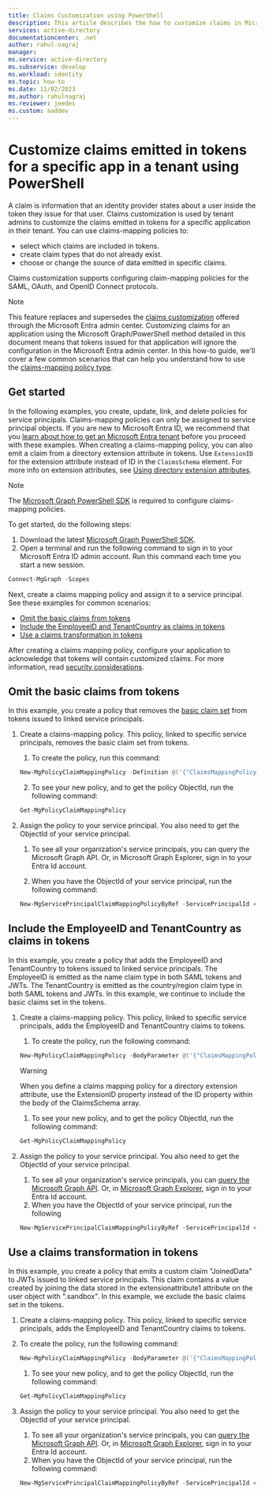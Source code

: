 ```yaml
---
title: Claims Customization using PowerShell
description: This article describes the how to customize claims in Microsoft Entra ID using PowerShell
services: active-directory
documentationcenter: .net
author: rahul-nagraj
manager: 
ms.service: active-directory
ms.subservice: develop
ms.workload: identity
ms.topic: how-to
ms.date: 11/02/2023
ms.author: rahulnagraj
ms.reviewer: jeedes
ms.custom: aaddev
---
```


# Customize claims emitted in tokens for a specific app in a tenant using PowerShell

A claim is information that an identity provider states about a user inside the token they issue for that user. Claims customization is used by tenant admins to customize the claims emitted in tokens for a specific application in their tenant. You can use claims-mapping policies to:

- select which claims are included in tokens.
- create claim types that do not already exist.
- choose or change the source of data emitted in specific claims.

Claims customization supports configuring claim-mapping policies for the SAML, OAuth, and OpenID Connect protocols.

> [!NOTE]
> This feature replaces and supersedes the [claims customization](saml-claims-customization.md) offered through the Microsoft Entra admin center. Customizing claims for an application using the Microsoft Graph/PowerShell method detailed in this document means that tokens issued for that application will ignore the configuration in the Microsoft Entra admin center.
In this how-to guide, we'll cover a few common scenarios that can help you understand how to use the [claims-mapping policy type](reference-claims-mapping-policy-type.md).

## Get started

In the following examples, you create, update, link, and delete policies for service principals. Claims-mapping policies can only be assigned to service principal objects. If you are new to Microsoft Entra ID, we recommend that you [learn about how to get an Microsoft Entra tenant](~/external-id/customers/quickstart-tenant-setup.md) before you proceed with these examples.
When creating a claims-mapping policy, you can also emit a claim from a directory extension attribute in tokens. Use `ExtensionID` for the extension attribute instead of ID in the `ClaimsSchema` element. For more info on extension attributes, see [Using directory extension attributes](~/identity-platform/schema-extensions.md).

> [!Note]
> The [Microsoft Graph PowerShell SDK](https://learn.microsoft.com/PowerShell/microsoftgraph/installation) is required to configure claims-mapping policies.

To get started, do the following steps:

1. Download the latest [Microsoft Graph PowerShell SDK](https://learn.microsoft.com/PowerShell/microsoftgraph/installation).
2. Open a terminal and run the following command to sign in to your Microsoft Entra ID admin account. Run this command each time you start a new session.

```PowerShell
Connect-MgGraph -Scopes
```

Next, create a claims mapping policy and assign it to a service principal. See these examples for common scenarios:

- [Omit the basic claims from tokens](#omit-the-basic-claims-from-tokens)
- [Include the EmployeeID and TenantCountry as claims in tokens](#include-the-employeeid-and-tenantcountry-as-claims-in-tokens)
- [Use a claims transformation in tokens](#use-a-claims-transformation-in-tokens)

After creating a claims mapping policy, configure your application to acknowledge that tokens will contain customized claims. For more information, read [security considerations](jwt-claims-customization.md#security-considerations).

## Omit the basic claims from tokens

In this example, you create a policy that removes the [basic claim set](reference-claims-mapping-policy-type.md#claim-sets) from tokens issued to linked service principals.

1. Create a claims-mapping policy. This policy, linked to specific service principals, removes the basic claim set from tokens.

    1. To create the policy, run this command:

    ```PowerShell
    New-MgPolicyClaimMappingPolicy -Definition @('{"ClaimsMappingPolicy":{"Version":1,"IncludeBasicClaimSet":"false"}}') -DisplayName "OmitBasicClaims" -Type "ClaimsMappingPolicy"
    ```

    2. To see your new policy, and to get the policy ObjectId, run the following command:

    ```PowerShell
    Get-MgPolicyClaimMappingPolicy
    ```

1. Assign the policy to your service principal. You also need to get the ObjectId of your service principal.
    1. To see all your organization's service principals, you can query the Microsoft Graph API. Or, in Microsoft Graph Explorer, sign in to your Entra Id account.

    1. When you have the ObjectId of your service principal, run the following command:

    ```PowerShell
    New-MgServicePrincipalClaimMappingPolicyByRef -ServicePrincipalId <servicePrincipalId> -BodyParameter @{"@odata.id" = "https://graph.microsoft.com/v1.0/policies/claimsMappingPolicies/<claimsMappingPolicyId>"}
    ```

## Include the EmployeeID and TenantCountry as claims in tokens

In this example, you create a policy that adds the EmployeeID and TenantCountry to tokens issued to linked service principals. The EmployeeID is emitted as the name claim type in both SAML tokens and JWTs. The TenantCountry is emitted as the country/region claim type in both SAML tokens and JWTs. In this example, we continue to include the basic claims set in the tokens.

1. Create a claims-mapping policy. This policy, linked to specific service principals, adds the EmployeeID and TenantCountry claims to tokens.
    1. To create the policy, run the following command:

    ```PowerShell
    New-MgPolicyClaimMappingPolicy -BodyParameter @('{"ClaimsMappingPolicy":{"Version":1,"IncludeBasicClaimSet":"true", "ClaimsSchema": [{"Source":"user","ID":"employeeid","SamlClaimType":"http://schemas.xmlsoap.org/ws/2005/05/identity/claims/employeeid","JwtClaimType":"employeeid"},{"Source":"company","ID":"tenantcountry","SamlClaimType":"http://schemas.xmlsoap.org/ws/2005/05/identity/claims/country","JwtClaimType":"country"}]}}') -DisplayName "ExtraClaimsExample"
    ```

    > [!warning]
    > When you define a claims mapping policy for a directory extension attribute, use the ExtensionID property instead of the ID property within the body of the ClaimsSchema array.

    1. To see your new policy, and to get the policy ObjectId, run the following command:

    ```PowerShell
    Get-MgPolicyClaimMappingPolicy
    ```

1. Assign the policy to your service principal. You also need to get the ObjectId of your service principal.
    1. To see all your organization's service principals, you can [query the Microsoft Graph API](https://learn.microsoft.com/graph/traverse-the-graph). Or, in [Microsoft Graph Explorer](https://developer.microsoft.com/graph/graph-explorer), sign in to your Entra Id account.
    1. When you have the ObjectId of your service principal, run the following

    ```PowerShell
    New-MgServicePrincipalClaimMappingPolicyByRef -ServicePrincipalId <servicePrincipalId> -BodyParameter @{"@odata.id" = "https://graph.microsoft.com/v1.0/policies/claimsMappingPolicies/<claimsMappingPolicyId>"}
    ```

## Use a claims transformation in tokens

In this example, you create a policy that emits a custom claim "JoinedData" to JWTs issued to linked service principals. This claim contains a value created by joining the data stored in the extensionattribute1 attribute on the user object with ".sandbox". In this example, we exclude the basic claims set in the tokens.

1. Create a claims-mapping policy. This policy, linked to specific service principals, adds the EmployeeID and TenantCountry claims to tokens.
1. To create the policy, run the following command:

    ```PowerShell
    New-MgPolicyClaimMappingPolicy -BodyParameter @('{"ClaimsMappingPolicy":{"Version":1,"IncludeBasicClaimSet":"true", "ClaimsSchema":[{"Source":"user","ID":"extensionattribute1"},{"Source":"transformation","ID":"DataJoin","TransformationId":"JoinTheData","JwtClaimType":"JoinedData"}],"ClaimsTransformations":[{"ID":"JoinTheData","TransformationMethod":"Join","InputClaims":[{"ClaimTypeReferenceId":"extensionattribute1","TransformationClaimType":"string1"}], "InputParameters": [{"ID":"string2","Value":"sandbox"},{"ID":"separator","Value":"."}],"OutputClaims":[{"ClaimTypeReferenceId":"DataJoin","TransformationClaimType":"outputClaim"}]}]}}') -DisplayName "TransformClaimsExample"
    ```

    1. To see your new policy, and to get the policy ObjectId, run the following command:

    ```PowerShell
    Get-MgPolicyClaimMappingPolicy
    ```

2. Assign the policy to your service principal. You also need to get the ObjectId of your service principal.
    1. To see all your organization's service principals, you can [query the Microsoft Graph API](https://learn.microsoft.com/graph/traverse-the-graph). Or, in [Microsoft Graph Explorer](https://developer.microsoft.com/graph/graph-explorer), sign in to your Entra Id account.
    1. When you have the ObjectId of your service principal, run the following command:

    ```PowerShell
    New-MgServicePrincipalClaimMappingPolicyByRef -ServicePrincipalId <servicePrincipalId> -BodyParameter @{"@odata.id" = "https://graph.microsoft.com/v1.0/policies/claimsMappingPolicies/<claimsMappingPolicyId>"}
    ```
